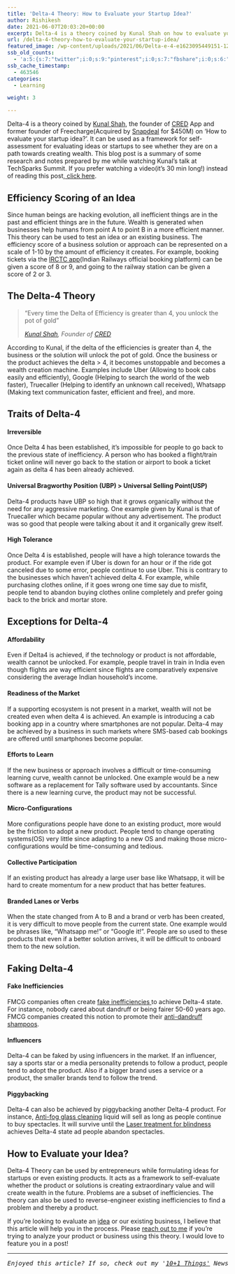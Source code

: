 ```yaml
---
title: 'Delta-4 Theory: How to Evaluate your Startup Idea?'
author: Rishikesh
date: 2021-06-07T20:03:20+00:00
excerpt: Delta-4 is a theory coined by Kunal Shah on how to evaluate your startup idea . It can be used as a framework for self-assessment for evaluating ideas
url: /delta-4-theory-how-to-evaluate-your-startup-idea/
featured_image: /wp-content/uploads/2021/06/Delta-e-4-e1623095449151-1200x891.png
ssb_old_counts:
  - 'a:5:{s:7:"twitter";i:0;s:9:"pinterest";i:0;s:7:"fbshare";i:0;s:6:"reddit";i:0;s:6:"tumblr";N;}'
ssb_cache_timestamp:
  - 463546
categories:
  - Learning

weight: 3

---
```

<p class="has-drop-cap">
  Delta-4 is a theory coined by <a href="https://www.linkedin.com/in/kunalshah1" target="_blank" rel="noreferrer noopener" title="https://www.linkedin.com/in/kunalshah1">Kunal Shah</a>, the founder of <a href="https://app.cred.club/spQx/49ddd404" target="_blank" rel="noreferrer noopener sponsored" title="https://app.cred.club/spQx/49ddd404">CRED</a> App and former founder of Freecharge(Acquired by <a href="https://blog.ipleaders.in/snapdeals-acquisition-of-freecharge/" target="_blank" rel="noreferrer noopener" title="https://blog.ipleaders.in/snapdeals-acquisition-of-freecharge/">Snapdeal</a> for $450M) on &#8216;How to evaluate your startup idea?&#8217;. It can be used as a framework for self-assessment for evaluating ideas or startups to see whether they are on a path towards creating wealth. This blog post is a summary of some research and notes prepared by me while watching Kunal&#8217;s talk at TechSparks Summit. If you prefer watching a video(it&#8217;s 30 min long!) instead of reading this post,<a href="https://www.youtube.com/watch?v=76eNxRSyOyE" target="_blank" rel="noreferrer noopener" title="https://www.youtube.com/watch?v=76eNxRSyOyE"> click here</a>.
</p>

## Efficiency Scoring of an Idea

Since human beings are hacking evolution, all inefficient things are in the past and efficient things are in the future. Wealth is generated when businesses help humans from point A to point B in a more efficient manner. This theory can be used to test an idea or an existing business. The efficiency score of a business solution or approach can be represented on a scale of 1-10 by the amount of efficiency it creates. For example, booking tickets via the <a href="https://www.irctc.co.in/nget/" target="_blank" rel="noreferrer noopener" title="https://www.irctc.co.in/nget/">IRCTC app</a>(Indian Railways official booking platform) can be given a score of 8 or 9, and going to the railway station can be given a score of 2 or 3.

## The Delta-4 Theory

<blockquote class="wp-block-quote is-style-default">
  <p>
    &#8220;Every time the Delta of Efficiency is greater than 4, you unlock the pot of gold&#8221;
  </p>
  
  <cite><a href="https://twitter.com/kunalb11?ref_src=twsrc%5Egoogle%7Ctwcamp%5Eserp%7Ctwgr%5Eauthor" target="_blank" rel="noreferrer noopener" title="https://twitter.com/kunalb11?ref_src=twsrc%5Egoogle%7Ctwcamp%5Eserp%7Ctwgr%5Eauthor">Kunal Shah</a>, Founder of <a href="https://app.cred.club/spQx/49ddd404" target="_blank" rel="noreferrer noopener sponsored" title="https://app.cred.club/spQx/49ddd404">CRED</a></cite>
</blockquote>

According to Kunal, if the delta of the efficiencies is greater than 4, the business or the solution will unlock the pot of gold. Once the business or the product achieves the delta > 4, it becomes unstoppable and becomes a wealth creation machine. Examples include Uber (Allowing to book cabs easily and efficiently), Google (Helping to search the world of the web faster), Truecaller (Helping to identify an unknown call received), Whatsapp (Making text communication faster, efficient and free), and more.

## Traits of Delta-4

#### Irreversible

Once Delta 4 has been established, it&#8217;s impossible for people to go back to the previous state of inefficiency. A person who has booked a flight/train ticket online will never go back to the station or airport to book a ticket again as delta 4 has been already achieved.

#### Universal Bragworthy Position (UBP) > Universal Selling Point(USP)

Delta-4 products have UBP so high that it grows organically without the need for any aggressive marketing. One example given by Kunal is that of Truecaller which became popular without any advertisement. The product was so good that people were talking about it and it organically grew itself.

#### High Tolerance

Once Delta 4 is established, people will have a high tolerance towards the product. For example even if Uber is down for an hour or if the ride got canceled due to some error, people continue to use Uber. This is contrary to the businesses which haven&#8217;t achieved delta 4. For example, while purchasing clothes online, if it goes wrong one time say due to misfit, people tend to abandon buying clothes online completely and prefer going back to the brick and mortar store.

## Exceptions for Delta-4

#### Affordability

Even if Delta4 is achieved, if the technology or product is not affordable, wealth cannot be unlocked. For example, people travel in train in India even though flights are way efficient since flights are comparatively expensive considering the average Indian household&#8217;s income.

#### Readiness of the Market

If a supporting ecosystem is not present in a market, wealth will not be created even when delta 4 is achieved. An example is introducing a cab booking app in a country where smartphones are not popular. Delta-4 may be achieved by a business in such markets where SMS-based cab bookings are offered until smartphones become popular.

#### Efforts to Learn

If the new business or approach involves a difficult or time-consuming learning curve, wealth cannot be unlocked. One example would be a new software as a replacement for Tally software used by accountants. Since there is a new learning curve, the product may not be successful.

#### Micro-Configurations

More configurations people have done to an existing product, more would be the friction to adopt a new product. People tend to change operating systems(OS) very little since adapting to a new OS and making those micro-configurations would be time-consuming and tedious.

#### Collective Participation

If an existing product has already a large user base like Whatsapp, it will be hard to create momentum for a new product that has better features. 

#### Branded Lanes or Verbs

When the state changed from A to B and a brand or verb has been created, it is very difficult to move people from the current state. One example would be phrases like, &#8220;Whatsapp me!&#8221; or &#8220;Google it!&#8221;. People are so used to these products that even if a better solution arrives, it will be difficult to onboard them to the new solution.

## Faking Delta-4

#### Fake Inefficiencies

FMCG companies often create <a href="https://www.business-standard.com/article/companies/fairness-cream-firms-get-innovative-with-marketing-use-synonyms-for-fair-120090201458_1.html" target="_blank" rel="noreferrer noopener" title="https://www.business-standard.com/article/companies/fairness-cream-firms-get-innovative-with-marketing-use-synonyms-for-fair-120090201458_1.html">fake inefficiencies </a>to achieve Delta-4 state. For instance, nobody cared about dandruff or being fairer 50-60 years ago. FMCG companies created this notion to promote their <a href="https://geni.us/rsh-dandruff-shampoo" target="_blank" rel="noreferrer noopener sponsored" title="https://geni.us/rsh-dandruff-shampoo">anti-dandruff shampoos</a>.

#### Influencers

Delta-4 can be faked by using influencers in the market. If an influencer, say a sports star or a media personality pretends to follow a product, people tend to adopt the product. Also if a bigger brand uses a service or a product, the smaller brands tend to follow the trend.

#### Piggybacking

Delta-4 can also be achieved by piggybacking another Delta-4 product. For instance, <a href="https://geni.us/rsh-antifog-wipes" target="_blank" rel="noreferrer noopener sponsored" title="https://geni.us/rsh-antifog-wipes">Anti-fog glass cleaning</a> liquid will sell as long as people continue to buy spectacles. It will survive until the <a href="https://www.rebuildyourvision.com/blog/lasik-eye-surgery/is-lasiks-popularity-finally-fading/" target="_blank" rel="noreferrer noopener" title="https://www.rebuildyourvision.com/blog/lasik-eye-surgery/is-lasiks-popularity-finally-fading/">Laser treatment for blindness</a> achieves Delta-4 state ad people abandon spectacles.

## How to Evaluate your Idea?

Delta-4 Theory can be used by entrepreneurs while formulating ideas for startups or even existing products. It acts as a framework to self-evaluate whether the product or solutions is creating extraordinary value and will create wealth in the future. Problems are a subset of inefficiencies. The theory can also be used to reverse-engineer existing inefficiencies to find a problem and thereby a product.

If you&#8217;re looking to evaluate an <a href="https://rishikeshs.com/idea-journal/" target="_blank" rel="noreferrer noopener" title="Idea Journal">idea</a> or our existing business, I believe that this article will help you in the process. Please [reach out to me][1] if you&#8217;re trying to analyze your product or business using this theory. I would love to feature you in a post!

<hr class="wp-block-separator is-style-dots" />

<pre class="wp-block-preformatted"><em>Enjoyed this article? If so, check out my '<a href="https://rishikesh.substack.com/" target="_blank" rel="noreferrer noopener">10+1 Things'</a> Newsletter that I send out every Saturday. It contains 11 Things I thought were worth sharing including books, interesting articles, projects, and other things I'm curious about. <a href="https://rishikesh.substack.com/archive">Click here </a>if you would like to check out the previous issues and may be subscribe &nbsp;</em></pre>

 [1]: https://rishikeshs.com/contact/ "Contact"